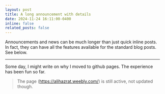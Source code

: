 ```yaml
---
layout: post
title: A long announcement with details
date: 2024-11-24 16:11:00-0400
inline: false
related_posts: false
---
```


Announcements and news can be much longer than just quick inline posts. In fact, they can have all the features available for the standard blog posts. See below.

---

Some day, I might write on why I moved to github pages. The experience has been fun so far. 
> The page (https://alihazrat.weebly.com/) is still active, not updated though. 